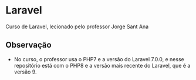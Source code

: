 # Laravel

Curso de Laravel, lecionado pelo professor Jorge Sant Ana

## Observação

* No curso, o professor usa o PHP7 e a versão do Laravel 7.0.0, e nesse repositório está com o PHP8 e a versão mais recente do Laravel, que é a versão 9.
